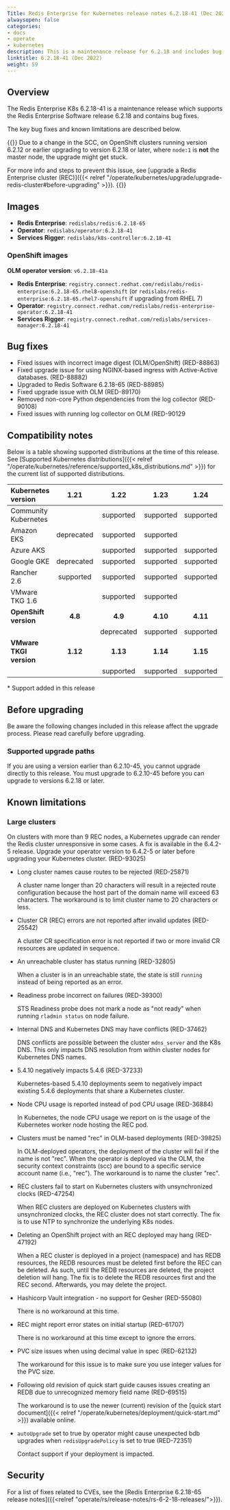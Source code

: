 ```yaml
---
Title: Redis Enterprise for Kubernetes release notes 6.2.18-41 (Dec 2022)
alwaysopen: false
categories:
- docs
- operate
- kubernetes
description: This is a maintenance release for 6.2.18 and includes bug fixes.
linktitle: 6.2.18-41 (Dec 2022)
weight: 59
---
```

## Overview

The Redis Enterprise K8s 6.2.18-41 is a maintenance release which supports the Redis Enterprise Software release 6.2.18 and contains bug fixes.

The key bug fixes and known limitations are described below.

{{<warning>}} Due to a change in the SCC, on OpenShift clusters running version 6.2.12 or earlier upgrading to version 6.2.18 or later, where `node:1` is <b>not</b> the master node, the upgrade might get stuck.

For more info and steps to prevent this issue, see [upgrade a Redis Enterprise cluster (REC)]({{< relref "/operate/kubernetes/upgrade/upgrade-redis-cluster#before-upgrading" >}}).
{{</warning>}}

## Images


* **Redis Enterprise**: `redislabs/redis:6.2.18-65`
* **Operator**: `redislabs/operator:6.2.18-41`
* **Services Rigger**: `redislabs/k8s-controller:6.2.18-41`

### OpenShift images

**OLM operator version**: `v6.2.18-41a`


* **Redis Enterprise**: `registry.connect.redhat.com/redislabs/redis-enterprise:6.2.18-65.rhel8-openshift`
    (or `redislabs/redis-enterprise:6.2.18-65.rhel7-openshift` if upgrading from RHEL 7)
* **Operator**: `registry.connect.redhat.com/redislabs/redis-enterprise-operator:6.2.18-41`
* **Services Rigger**: `registry.connect.redhat.com/redislabs/services-manager:6.2.18-41`

## Bug fixes

* Fixed issues with incorrect image digest (OLM/OpenShift) (RED-88863)
* Fixed upgrade issue for using NGINX-based ingress with Active-Active databases. (RED-88882)
* Upgraded to Redis Software 6.2.18-65 (RED-88985)
* Fixed upgrade issue with OLM (RED-89170)
* Removed non-core Python dependencies from the log collector (RED-90108)
* Fixed issues with running log collector on OLM (RED-90129

## Compatibility notes

Below is a table showing supported distributions at the time of this release. See [Supported Kubernetes distributions]({{< relref "/operate/kubernetes/reference/supported_k8s_distributions.md" >}}) for the current list of supported distributions.

| **Kubernetes version**  | 1.21       | 1.22       | 1.23       | 1.24       | 1.25       |
|:------------------------|:----------:|:----------:|:----------:|:----------:|:----------:|
| Community Kubernetes    |            | supported  | supported  | supported  | supported  |
| Amazon EKS              | deprecated | supported  | supported  |            |            |
| Azure AKS               |            | supported  | supported  | supported  |            |
| Google GKE              | deprecated | supported  | supported  | supported  | supported  |
| Rancher 2.6             | supported  | supported  | supported  | supported  |            |
| VMware TKG 1.6          |            | supported  | supported  |            |            |
| **OpenShift version**   | **4.8**    | **4.9**    | **4.10**   | **4.11**   |            |
|                         |            | deprecated | supported  | supported  |            |
| **VMware TKGI version** | **1.12**   | **1.13**   | **1.14**   | **1.15**   |            |
|                         |            | supported  | supported  | supported  |            |

\* Support added in this release

## Before upgrading

Be aware the following changes included in this release affect the upgrade process. Please read carefully before upgrading.

 ### Supported upgrade paths

  If you are using a version earlier than 6.2.10-45, you cannot upgrade directly to this release. You must upgrade to 6.2.10-45 before you can upgrade to versions 6.2.18 or later.

## Known limitations

### Large clusters

On clusters with more than 9 REC nodes, a Kubernetes upgrade can render the Redis cluster unresponsive in some cases. A fix is available in the 6.4.2-5 release. Upgrade your operator version to 6.4.2-5 or later before upgrading your Kubernetes cluster. (RED-93025)

* Long cluster names cause routes to be rejected  (RED-25871)

  A cluster name longer than 20 characters will result in a rejected route configuration because the host part of the domain name will exceed 63 characters. The workaround is to limit cluster name to 20 characters or less.

* Cluster CR (REC) errors are not reported after invalid updates (RED-25542)
  
  A cluster CR specification error is not reported if two or more invalid CR resources are updated in sequence.

* An unreachable cluster has status running (RED-32805)
  
  When a cluster is in an unreachable state, the state is still `running` instead of being reported as an error.

* Readiness probe incorrect on failures (RED-39300)

  STS Readiness probe does not mark a node as "not ready" when running `rladmin status` on node failure.

* Internal DNS and Kubernetes DNS may have conflicts (RED-37462)

  DNS conflicts are possible between the cluster `mdns_server` and the K8s DNS. This only impacts DNS resolution from within cluster nodes for Kubernetes DNS names.

* 5.4.10 negatively impacts 5.4.6 (RED-37233)

  Kubernetes-based 5.4.10 deployments seem to negatively impact existing 5.4.6 deployments that share a Kubernetes cluster.

* Node CPU usage is reported instead of pod CPU usage (RED-36884)

  In Kubernetes, the node CPU usage we report on is the usage of the Kubernetes worker node hosting the REC pod.

* Clusters must be named "rec" in OLM-based deployments (RED-39825)

  In OLM-deployed operators, the deployment of the cluster will fail if the name is not "rec". When the operator is deployed via the OLM, the security context constraints (scc) are bound to a specific service account name (i.e., "rec"). The workaround is to name the cluster "rec".

* REC clusters fail to start on Kubernetes clusters with unsynchronized clocks (RED-47254)

  When REC clusters are deployed on Kubernetes clusters with unsynchronized clocks, the REC cluster does not start correctly. The fix is to use NTP to synchronize the underlying K8s nodes.

* Deleting an OpenShift project with an REC deployed may hang (RED-47192)

  When a REC cluster is deployed in a project (namespace) and has REDB resources, the REDB resources must be deleted first before the REC can be deleted. As such, until the REDB resources are deleted, the project deletion will hang. The fix is to delete the REDB resources first and the REC second. Afterwards, you may delete the project.

* Hashicorp Vault integration - no support for Gesher (RED-55080)

  There is no workaround at this time.

* REC might report error states on initial startup (RED-61707)

  There is no workaround at this time except to ignore the errors.

* PVC size issues when using decimal value in spec (RED-62132)

  The workaround for this issue is to make sure you use integer values for the PVC size.

* Following old revision of quick start guide causes issues creating an REDB due to unrecognized memory field name (RED-69515)

  The workaround is to use the newer (current) revision of the [quick start document]({{< relref "/operate/kubernetes/deployment/quick-start.md" >}}) available online.

* `autoUpgrade` set to true by operator might cause unexpected bdb upgrades when `redisUpgradePolicy` is set to true (RED-72351)

  Contact support if your deployment is impacted.

## Security

For a list of fixes related to CVEs, see the [Redis Enterprise 6.2.18-65 release notes]({{<relref "operate/rs/release-notes/rs-6-2-18-releases/">}}).
